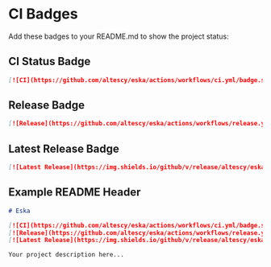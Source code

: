 # CI Badges

Add these badges to your README.md to show the project status:

## CI Status Badge

```markdown
[![CI](https://github.com/altescy/eska/actions/workflows/ci.yml/badge.svg)](https://github.com/altescy/eska/actions/workflows/ci.yml)
```

## Release Badge

```markdown
[![Release](https://github.com/altescy/eska/actions/workflows/release.yml/badge.svg)](https://github.com/altescy/eska/actions/workflows/release.yml)
```

## Latest Release Badge

```markdown
[![Latest Release](https://img.shields.io/github/v/release/altescy/eska)](https://github.com/altescy/eska/releases/latest)
```

## Example README Header

```markdown
# Eska

[![CI](https://github.com/altescy/eska/actions/workflows/ci.yml/badge.svg)](https://github.com/altescy/eska/actions/workflows/ci.yml)
[![Release](https://github.com/altescy/eska/actions/workflows/release.yml/badge.svg)](https://github.com/altescy/eska/actions/workflows/release.yml)
[![Latest Release](https://img.shields.io/github/v/release/altescy/eska)](https://github.com/altescy/eska/releases/latest)

Your project description here...
```
